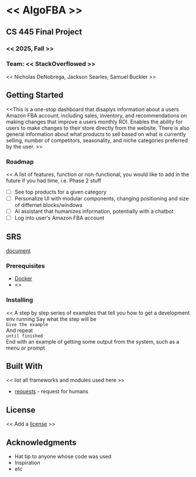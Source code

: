 # << AlgoFBA >>
## CS 445 Final Project
### << 2025, Fall >>

### Team: << StackOverflowed >>
<< Nicholas DeNobrega, Jackson Searles, Samuel Buckler >>

## Getting Started
<<This is a one-stop dashboard that disaplys information about a users Amazon FBA account, including sales, inventory, and recommendations on making changes that improve a users monthly ROI. Enables the ability for users to make changes to their store directly from the website. There is also general information about what products to sell based on what is currently selling, number of competitors, seasonality, and niche categories preferred by the user. >>

### Roadmap
  <<
A list of features, function or non-functional, you would like to add in the future if you had time, i.e. Phase 2 stuff
- [ ] See top products for a given category
- [ ] Personalize UI with modular components, changing positioning and size of differnet blocks/windows
- [ ] AI assistant that humanizes information, potentially with a chatbot
- [ ] Log into user's Amazon FBA account
  >>
  
## SRS
[document](https://docs.google.com/document/d/15y3vkviB_1BUkphhSxDoqrQBPmNhA0pVMGzw64uRa-Y/edit?tab=t.0)
  
### Prerequisites
* [Docker](https://www.docker.com/)
* <<any additional software. Be specific about versions.>>

### Installing
<<
 A step by step series of examples that tell you how to get a development env running
Say what the step will be  
`Give the example`  
And repeat  
`until finished`  
End with an example of getting some output from the system, such as a menu or prompt
>>

## Built With
 << list all frameworks and modules used here >>
* [requests](https://docs.python-requests.org/en/latest/user/quickstart/#make-a-request) - request for humans

## License
<< Add a [license](https://choosealicense.com/) >>

## Acknowledgments
* Hat tip to anyone whose code was used
* Inspiration
* etc
